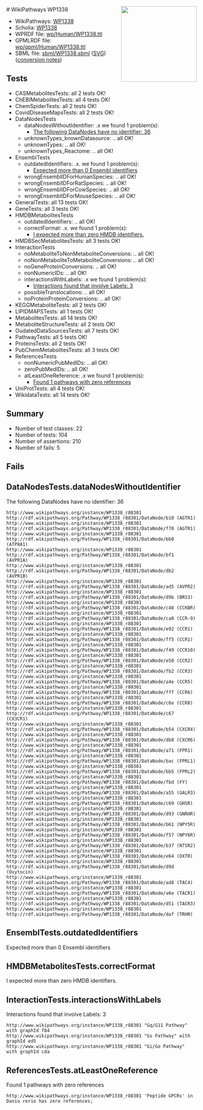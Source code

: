 <img style="float: right; width: 200px" src="../logo.png" />
# WikiPathways WP1338

* WikiPathways: [WP1338](https://identifiers.org/wikipathways:WP1338)
* Scholia: [WP1338](https://scholia.toolforge.org/wikipathways/WP1338)
* WPRDF file: [wp/Human/WP1338.ttl](../wp/Human/WP1338.ttl)
* GPMLRDF file: [wp/gpml/Human/WP1338.ttl](../wp/gpml/Human/WP1338.ttl)
* SBML file: [sbml/WP1338.sbml](../sbml/WP1338.sbml) ([SVG](../sbml/WP1338.svg)) ([conversion notes](../sbml/WP1338.txt))

## Tests
* CASMetabolitesTests: all 2 tests OK!
* ChEBIMetabolitesTests: all 4 tests OK!
* ChemSpiderTests: all 2 tests OK!
* CovidDiseaseMapsTests: all 2 tests OK!
* DataNodesTests
    * dataNodesWithoutIdentifier: .x we found 1 problem(s):
        * [The following DataNodes have no identifier: 36](#8792c4d4)
    * unknownTypes_knownDatasource: .. all OK!
    * unknownTypes: .. all OK!
    * unknownTypes_Reactome: .. all OK!
* EnsemblTests
    * outdatedIdentifiers: .x. we found 1 problem(s):
        * [Expected more than 0 Ensembl identifiers](#f44398b7)
    * wrongEnsemblIDForHumanSpecies: .. all OK!
    * wrongEnsemblIDForRatSpecies: .. all OK!
    * wrongEnsemblIDForCowSpecies: .. all OK!
    * wrongEnsemblIDForMouseSpecies: .. all OK!
* GeneralTests: all 13 tests OK!
* GeneTests: all 3 tests OK!
* HMDBMetabolitesTests
    * outdatedIdentifiers: .. all OK!
    * correctFormat: .x. we found 1 problem(s):
        * [I expected more than zero HMDB identifiers.](#ad154c1e)
* HMDBSecMetabolitesTests: all 3 tests OK!
* InteractionTests
    * noMetaboliteToNonMetaboliteConversions: .. all OK!
    * noNonMetaboliteToMetaboliteConversions: .. all OK!
    * noGeneProteinConversions: .. all OK!
    * nonNumericIDs: .. all OK!
    * interactionsWithLabels: .x we found 1 problem(s):
        * [Interactions found that involve Labels: 3](#630d267a)
    * possibleTranslocations: .. all OK!
    * noProteinProteinConversions: .. all OK!
* KEGGMetaboliteTests: all 2 tests OK!
* LIPIDMAPSTests: all 1 tests OK!
* MetabolitesTests: all 14 tests OK!
* MetaboliteStructureTests: all 2 tests OK!
* OudatedDataSourcesTests: all 7 tests OK!
* PathwayTests: all 5 tests OK!
* ProteinsTests: all 2 tests OK!
* PubChemMetabolitesTests: all 3 tests OK!
* ReferencesTests
    * nonNumericPubMedIDs: .. all OK!
    * zeroPubMedIDs: .. all OK!
    * atLeastOneReference: .x we found 1 problem(s):
        * [Found 1 pathways with zero references](#35eb778e)
* UniProtTests: all 4 tests OK!
* WikidataTests: all 14 tests OK!


## Summary

* Number of test classes: 22
* Number of tests: 104
* Number of assertions: 210
* Number of fails: 5

## Fails

<a name="8792c4d4" />

## DataNodesTests.dataNodesWithoutIdentifier

The following DataNodes have no identifier: 36
```
http://www.wikipathways.org/instance/WP1338_r88301 http://rdf.wikipathways.org/Pathway/WP1338_r88301/DataNode/b10 (AGTR1)
http://www.wikipathways.org/instance/WP1338_r88301 http://rdf.wikipathways.org/Pathway/WP1338_r88301/DataNode/f70 (AGTR1)
http://www.wikipathways.org/instance/WP1338_r88301 http://rdf.wikipathways.org/Pathway/WP1338_r88301/DataNode/bb0 (ATP8A1)
http://www.wikipathways.org/instance/WP1338_r88301 http://rdf.wikipathways.org/Pathway/WP1338_r88301/DataNode/bf1 (AVPR1A)
http://www.wikipathways.org/instance/WP1338_r88301 http://rdf.wikipathways.org/Pathway/WP1338_r88301/DataNode/db2 (AVPR1B)
http://www.wikipathways.org/instance/WP1338_r88301 http://rdf.wikipathways.org/Pathway/WP1338_r88301/DataNode/ad5 (AVPR2)
http://www.wikipathways.org/instance/WP1338_r88301 http://rdf.wikipathways.org/Pathway/WP1338_r88301/DataNode/d9b (BRS3)
http://www.wikipathways.org/instance/WP1338_r88301 http://rdf.wikipathways.org/Pathway/WP1338_r88301/DataNode/c48 (CCKBR)
http://www.wikipathways.org/instance/WP1338_r88301 http://rdf.wikipathways.org/Pathway/WP1338_r88301/DataNode/ca8 (CCR-9)
http://www.wikipathways.org/instance/WP1338_r88301 http://rdf.wikipathways.org/Pathway/WP1338_r88301/DataNode/e92 (CCR1)
http://www.wikipathways.org/instance/WP1338_r88301 http://rdf.wikipathways.org/Pathway/WP1338_r88301/DataNode/ff5 (CCR1)
http://www.wikipathways.org/instance/WP1338_r88301 http://rdf.wikipathways.org/Pathway/WP1338_r88301/DataNode/f49 (CCR10)
http://www.wikipathways.org/instance/WP1338_r88301 http://rdf.wikipathways.org/Pathway/WP1338_r88301/DataNode/e58 (CCR2)
http://www.wikipathways.org/instance/WP1338_r88301 http://rdf.wikipathways.org/Pathway/WP1338_r88301/DataNode/fb2 (CCR3)
http://www.wikipathways.org/instance/WP1338_r88301 http://rdf.wikipathways.org/Pathway/WP1338_r88301/DataNode/a4e (CCR5)
http://www.wikipathways.org/instance/WP1338_r88301 http://rdf.wikipathways.org/Pathway/WP1338_r88301/DataNode/fff (CCR6)
http://www.wikipathways.org/instance/WP1338_r88301 http://rdf.wikipathways.org/Pathway/WP1338_r88301/DataNode/c6e (CCR8)
http://www.wikipathways.org/instance/WP1338_r88301 http://rdf.wikipathways.org/Pathway/WP1338_r88301/DataNode/c67 (CX3CR1)
http://www.wikipathways.org/instance/WP1338_r88301 http://rdf.wikipathways.org/Pathway/WP1338_r88301/DataNode/b54 (CXCR4)
http://www.wikipathways.org/instance/WP1338_r88301 http://rdf.wikipathways.org/Pathway/WP1338_r88301/DataNode/db8 (CXCR6)
http://www.wikipathways.org/instance/WP1338_r88301 http://rdf.wikipathways.org/Pathway/WP1338_r88301/DataNode/a71 (FPR1)
http://www.wikipathways.org/instance/WP1338_r88301 http://rdf.wikipathways.org/Pathway/WP1338_r88301/DataNode/bac (FPRL1)
http://www.wikipathways.org/instance/WP1338_r88301 http://rdf.wikipathways.org/Pathway/WP1338_r88301/DataNode/bb5 (FPRL2)
http://www.wikipathways.org/instance/WP1338_r88301 http://rdf.wikipathways.org/Pathway/WP1338_r88301/DataNode/fbd (FY)
http://www.wikipathways.org/instance/WP1338_r88301 http://rdf.wikipathways.org/Pathway/WP1338_r88301/DataNode/a55 (GALR3)
http://www.wikipathways.org/instance/WP1338_r88301 http://rdf.wikipathways.org/Pathway/WP1338_r88301/DataNode/c69 (GHSR)
http://www.wikipathways.org/instance/WP1338_r88301 http://rdf.wikipathways.org/Pathway/WP1338_r88301/DataNode/d93 (GNRHR)
http://www.wikipathways.org/instance/WP1338_r88301 http://rdf.wikipathways.org/Pathway/WP1338_r88301/DataNode/b61 (NPY5R)
http://www.wikipathways.org/instance/WP1338_r88301 http://rdf.wikipathways.org/Pathway/WP1338_r88301/DataNode/f57 (NPY6R)
http://www.wikipathways.org/instance/WP1338_r88301 http://rdf.wikipathways.org/Pathway/WP1338_r88301/DataNode/b37 (NTSR2)
http://www.wikipathways.org/instance/WP1338_r88301 http://rdf.wikipathways.org/Pathway/WP1338_r88301/DataNode/e64 (OXTR)
http://www.wikipathways.org/instance/WP1338_r88301 http://rdf.wikipathways.org/Pathway/WP1338_r88301/DataNode/d9d (Oxytocin)
http://www.wikipathways.org/instance/WP1338_r88301 http://rdf.wikipathways.org/Pathway/WP1338_r88301/DataNode/ad8 (TAC4)
http://www.wikipathways.org/instance/WP1338_r88301 http://rdf.wikipathways.org/Pathway/WP1338_r88301/DataNode/a6e (TACR1)
http://www.wikipathways.org/instance/WP1338_r88301 http://rdf.wikipathways.org/Pathway/WP1338_r88301/DataNode/d51 (TACR3)
http://www.wikipathways.org/instance/WP1338_r88301 http://rdf.wikipathways.org/Pathway/WP1338_r88301/DataNode/daf (TRHR)
```

<a name="f44398b7" />

## EnsemblTests.outdatedIdentifiers

Expected more than 0 Ensembl identifiers
<a name="ad154c1e" />

## HMDBMetabolitesTests.correctFormat

I expected more than zero HMDB identifiers.
<a name="630d267a" />

## InteractionTests.interactionsWithLabels

Interactions found that involve Labels: 3
```
http://www.wikipathways.org/instance/WP1338_r88301 "Gq/G11 Pathway" with graphId f84
http://www.wikipathways.org/instance/WP1338_r88301 "Gs Pathway" with graphId ed5
http://www.wikipathways.org/instance/WP1338_r88301 "Gi/Go Pathway" with graphId cda
```

<a name="35eb778e" />

## ReferencesTests.atLeastOneReference

Found 1 pathways with zero references
```
http://www.wikipathways.org/instance/WP1338_r88301 'Peptide GPCRs' in Danio rerio has zero references; 
```

